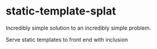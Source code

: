 # static-template-splat

Incredibly simple solution to an incredibly simple problem.

Serve static templates to front end with inclusion
